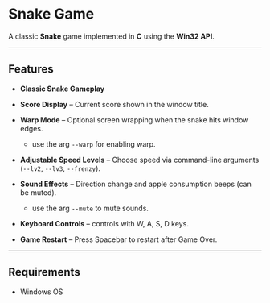 # Snake Game

A classic **Snake** game implemented in **C** using the **Win32 API**.

---

## **Features**

- **Classic Snake Gameplay**

- **Score Display** – Current score shown in the window title.
- **Warp Mode** – Optional screen wrapping when the snake hits window edges.
  - use the arg `--warp` for enabling warp.
- **Adjustable Speed Levels** – Choose speed via command-line arguments (`--lv2`, `--lv3`, `--frenzy`).  
- **Sound Effects** – Direction change and apple consumption beeps (can be muted).
  - use the arg `--mute` to mute sounds.
- **Keyboard Controls** – controls with W, A, S, D keys. 
- **Game Restart** – Press Spacebar to restart after Game Over.

---

## **Requirements**

- Windows OS
